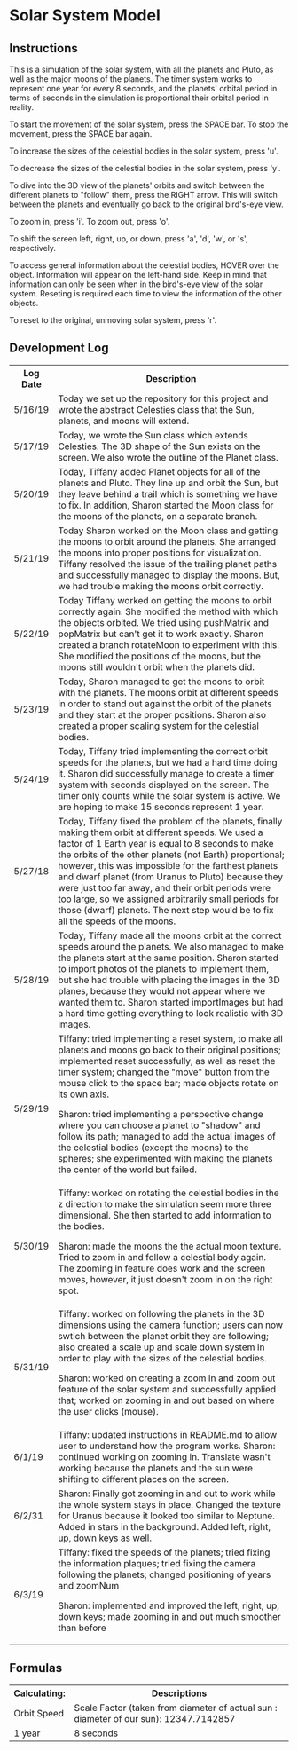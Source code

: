 # Solar System Model

## Instructions
  This is a simulation of the solar system, with all the planets and Pluto, as well as the major moons of the planets. The timer system works to represent one year for every 8 seconds, and the planets' orbital period in terms of seconds in the simulation is proportional their orbital period in reality.

  To start the movement of the solar system, press the SPACE bar. To stop the movement, press the SPACE bar again.
  
  To increase the sizes of the celestial bodies in the solar system, press 'u'.
  
  To decrease the sizes of the celestial bodies in the solar system, press 'y'.
  
  To dive into the 3D view of the planets' orbits and switch between the different planets to "follow" them, press the RIGHT arrow. This will switch between the planets and eventually go back to the original bird's-eye view.
  
  To zoom in, press 'i'. To zoom out, press 'o'.
  
  To shift the screen left, right, up, or down, press 'a', 'd', 'w', or 's', respectively.
  
  To access general information about the celestial bodies, HOVER over the object. Information will appear on the left-hand side. Keep in mind that information can only be seen when in the bird's-eye view of the solar system. Reseting is required each time to view the information of the other objects.
  
  To reset to the original, unmoving solar system, press 'r'.

## Development Log
<table>
  <th>Log Date</th>
  <th>Description</th>
  <tr>
    <td>5/16/19</td>
    <td>Today we set up the repository for this project and wrote the abstract Celesties class that the Sun, planets, and moons will extend.</td>
  </tr>
    <td>5/17/19</td>
    <td>Today, we wrote the Sun class which extends Celesties. The 3D shape of the Sun exists on the screen. We also wrote the outline of the Planet class. </td>
  </tr>
    <td>5/20/19</td>
    <td>Today, Tiffany added Planet objects for all of the planets and Pluto. They line up and orbit the Sun, but they leave behind a trail which is something we have to fix. In addition, Sharon started the Moon class for the moons of the planets, on a separate branch. </td>
  </tr>
    <td>5/21/19</td>
    <td>Today Sharon worked on the Moon class and getting the moons to orbit around the planets. She arranged the moons into proper positions for visualization. Tiffany resolved the issue of the trailing planet paths and successfully managed to display the moons. But, we had trouble making the moons orbit correctly.
  </td>
  </tr>
    <td>5/22/19</td>
    <td>Today Tiffany worked on getting the moons to orbit correctly again. She modified the method with which the objects orbited. We tried using pushMatrix and popMatrix but can't get it to work exactly. Sharon created a branch rotateMoon to experiment with this. She modified the positions of the moons, but the moons still wouldn't orbit when the planets did.
  </td>
  </tr>
    <td>5/23/19</td>
    <td>Today, Sharon managed to get the moons to orbit with the planets. The moons orbit at different speeds in order to stand out against the orbit of the planets and they start at the proper positions. Sharon also created a proper scaling system for the celestial bodies.
  </td>
  </tr>
    <td>5/24/19</td>
    <td>Today, Tiffany tried implementing the correct orbit speeds for the planets, but we had a hard time doing it. Sharon did successfully manage to create a timer system with seconds displayed on the screen. The timer only counts while the solar system is active. We are hoping to make 15 seconds represent 1 year.
  </td>
  </tr>
    <td>5/27/18</td>
    <td>Today, Tiffany fixed the problem of the planets, finally making them orbit at different speeds. We used a factor of 1 Earth year is equal to 8 seconds to make the orbits of the other planets (not Earth) proportional; however, this was impossible for the farthest planets and dwarf planet (from Uranus to Pluto) because they were just too far away, and their orbit periods were too large, so we assigned arbitrarily small periods for those (dwarf) planets. The next step would be to fix all the speeds of the moons.
  </td>
  </tr>
    <td>5/28/19</td>
    <td>Today, Tiffany made all the moons orbit at the correct speeds around the planets. We also managed to make the planets start at the same position. Sharon started to import photos of the planets to implement them, but she had trouble with placing the images in the 3D planes, because they would not appear where we wanted them to. Sharon started importImages but had a hard time getting everything to look realistic with 3D images. 
  </td>
  </tr>
    <td>5/29/19</td>
    <td>Tiffany: tried implementing a reset system, to make all planets and moons go back to their original positions; implemented reset successfully, as well as reset the timer system; changed the "move" button from the mouse click to the space bar; made objects rotate on its own axis.

Sharon: tried implementing a perspective change where you can choose a planet to "shadow" and follow its path; managed to add the actual images of the celestial bodies (except the moons) to the spheres; she experimented with making the planets the center of the world but failed.
  </td>
  </tr>
    <td>5/30/19</td>
    <td>Tiffany: worked on rotating the celestial bodies in the z direction to make the simulation seem more three dimensional. She then started to add information to the bodies.
        
Sharon: made the moons the the actual moon texture. Tried to zoom in and follow a celestial body again. The zooming in feature does work and the screen moves, however, it just doesn't zoom in on the right spot. 
  </td>
  </tr>
    <td>5/31/19</td>
    <td>Tiffany: worked on following the planets in the 3D dimensions using the camera function; users can now swtich between the planet orbit they are following; also created a scale up and scale down system in order to play with the sizes of the celestial bodies. 

Sharon: worked on creating a zoom in and zoom out feature of the solar system and successfully applied that; worked on zooming in and out based on where the user clicks (mouse).
  </td>
  </tr>
    <td>6/1/19</td>
    <td>Tiffany: updated instructions in README.md to allow user to understand how the program works.
        Sharon: continued working on zooming in. Translate wasn't working because the planets and the sun were shifting to different places on the screen. 
  </td>
  </tr>
     <td>6/2/31</td>
     <td>Sharon: Finally got zooming in and out to work while the whole system stays in place. Changed the texture for Uranus because it looked too similar to Neptune. Added in stars in the background. Added left, right, up, down keys as well.
  </td>
  </tr>
    <td>6/3/19</td>
    <td>Tiffany: fixed the speeds of the planets; tried fixing the information plaques; tried fixing the camera following the planets; changed positioning of years and zoomNum
  
  Sharon: implemented and improved the left, right, up, down keys; made zooming in and out much smoother than before
  </td>
  </tr>
</table>

## Formulas
<table>
  <th>Calculating:</th>
  <th>Descriptions</th>
  <tr>
    <td>Orbit Speed</td>
    <td>Scale Factor (taken from diameter of actual sun : diameter of our sun): 12347.7142857</td>
  </tr>
    <td>1 year</td>
    <td>8 seconds</td>
